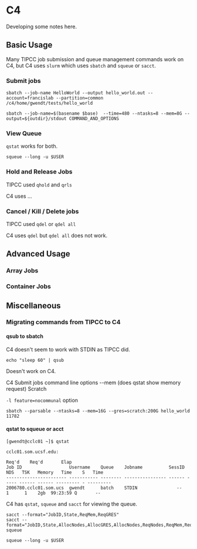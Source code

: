 
#	C4

Developing some notes here.

##	Basic Usage

Many TIPCC job submission and queue management commands work on C4,
but C4 uses `slurm` which uses `sbatch` and `squeue` or `sacct`.


###	Submit jobs


```
sbatch --job-name HelloWorld --output hello_world.out --account=francislab --partition=common /c4/home/gwendt/tests/hello_world

sbatch --job-name=$(basename $base)  --time=480 --ntasks=8 --mem=8G --output=${outdir}/stdout COMMAND_AND_OPTIONS
```


###	View Queue

`qstat` works for both.

`squeue --long -u $USER`


###	Hold and Release Jobs

TIPCC used `qhold` and `qrls`

C4 uses ...


###	Cancel / Kill / Delete jobs

TIPCC used `qdel` or `qdel all`

C4 uses `qdel` but `qdel all` does not work.


##	Advanced Usage



###	Array Jobs



###	Container Jobs




##	Miscellaneous

###	Migrating commands from TIPCC to C4



####	qsub to sbatch	

C4 doesn't seem to work with STDIN as TIPCC did.

`echo "sleep 60" | qsub`

Doesn't work on C4.



C4 Submit jobs command line options
	--mem (does qstat show memory request)
	Scratch



`-l feature=nocommunal` option


```
sbatch --parsable --ntasks=8 --mem=16G --gres=scratch:200G hello_world
11782
```


####	qstat to squeue or acct

```
[gwendt@cclc01 ~]$ qstat

cclc01.som.ucsf.edu: 
                                                                                  Req'd    Req'd       Elap
Job ID                  Username    Queue    Jobname          SessID  NDS   TSK   Memory   Time    S   Time
----------------------- ----------- -------- ---------------- ------ ----- ------ ------ --------- - ---------
2006780.cclc01.som.ucs  gwendt      batch    STDIN               --      1      1    2gb  99:23:59 Q       -- 
```

C4 has `qstat`, `squeue` and `sacct` for viewing the queue.

```
sacct --format="JobID,State,ReqMem,ReqGRES"
sacct --format="JobID,State,AllocNodes,AllocGRES,AllocNodes,ReqNodes,ReqMem,ReqGRES"
squeue

squeue --long -u $USER

```

